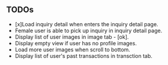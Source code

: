## TODOs

- [x]Load inquiry detail when enters the inquiry detail page.
- Female user is able to pick up inquiry in inquiry detail page.
- Display list of user images in image tab - [ok].
- Display empty view if user has no profile images.
- Load more user images when scroll to bottom.
- Display list of user's past transactions in transction tab.